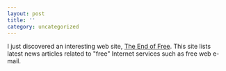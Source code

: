 ```yaml
---
layout: post
title: ''
category: uncategorized
---
```


I just discovered an interesting web site, <a href="http://www.theendoffree.com/">The End of Free</a>.  This site lists latest news articles related to "free" Internet services such as free web e-mail.

